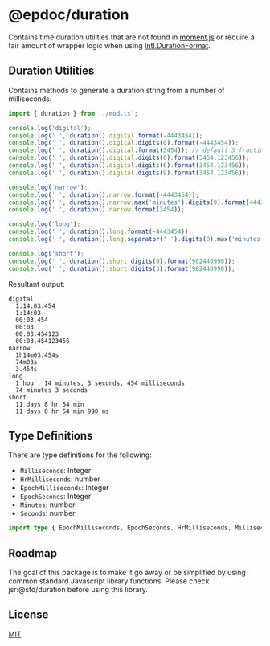 # @epdoc/duration

Contains time duration utilities that are not found in [moment.js](https://github.com/moment/moment) or require a fair
amount of wrapper logic when using
[Intl.DurationFormat](https://tc39.es/proposal-intl-duration-format/#sec-intl-durationformat-constructor).

## Duration Utilities

Contains methods to generate a duration string from a number of milliseconds.

```typescript
import { duration } from './mod.ts';

console.log('digital');
console.log(' ', duration().digital.format(-4443454));
console.log(' ', duration().digital.digits(0).format(-4443454));
console.log(' ', duration().digital.format(3454)); // default 3 fractional digits
console.log(' ', duration().digital.digits(0).format(3454.123456));
console.log(' ', duration().digital.digits(6).format(3454.123456));
console.log(' ', duration().digital.digits(9).format(3454.123456));

console.log('narrow');
console.log(' ', duration().narrow.format(-4443454));
console.log(' ', duration().narrow.max('minutes').digits(0).format(4443454));
console.log(' ', duration().narrow.format(3454));

console.log('long');
console.log(' ', duration().long.format(-4443454));
console.log(' ', duration().long.separator(' ').digits(0).max('minutes').format(-4443454));

console.log('short');
console.log(' ', duration().short.digits(0).format(982440990));
console.log(' ', duration().short.digits(3).format(982440990));
```

Resultant output:

```
digital
  1:14:03.454
  1:14:03
  00:03.454
  00:03
  00:03.454123
  00:03.454123456
narrow
  1h14m03.454s
  74m03s
  3.454s
long
  1 hour, 14 minutes, 3 seconds, 454 milliseconds
  74 minutes 3 seconds
short
  11 days 8 hr 54 min
  11 days 8 hr 54 min 990 ms
```

## Type Definitions

There are type definitions for the following:

- `Milliseconds`: Integer
- `HrMilliseconds`: number
- `EpochMilliseconds`: Integer
- `EpochSeconds`: Integer
- `Minutes`: number
- `Seconds`: number

```typescript
import type { EpochMilliseconds, EpochSeconds, HrMilliseconds, Milliseconds, Minutes } from './mod.ts';
```

## Roadmap

The goal of this package is to make it go away or be simplified by using common standard Javascript library functions.
Please check jsr:@std/duration before using this library.

## License

[MIT](./LICENSE)
